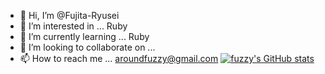 - 👋 Hi, I’m @Fujita-Ryusei
- 👀 I’m interested in ... Ruby
- 🌱 I’m currently learning ... Ruby
- 💞️ I’m looking to collaborate on ...
- 📫 How to reach me ... aroundfuzzy@gmail.com
[![fuzzy's GitHub stats](https://github-readme-stats.vercel.app/api?username=Fujita-Ryusei)](https://github.com/Fujita-Ryusei/github-readme-stats)

<!---
Fujita-Ryusei/Fujita-Ryusei is a ✨ special ✨ repository because its `README.md` (this file) appears on your GitHub profile.
You can click the Preview link to take a look at your changes.
--->

